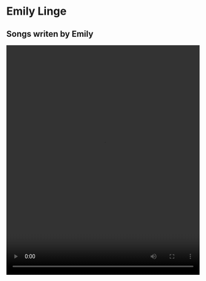 # Emily Linge

## Songs writen by Emily
<video width="100%" height="600" controls>
    <source src="Time Goes By - Emily Linge.mkv" type="video/mkv">
    Your browser does not support the video tag
</video>